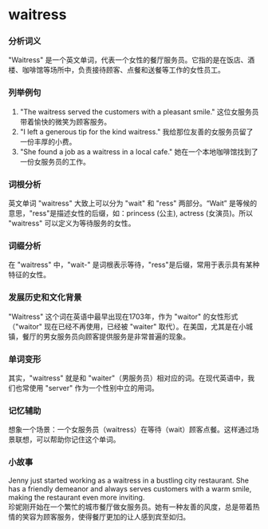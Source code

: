 # waitress

### 分析词义

  

"Waitress" 是一个英文单词，代表一个女性的餐厅服务员。它指的是在饭店、酒楼、咖啡馆等场所中，负责接待顾客、点餐和送餐等工作的女性员工。

  

### 列举例句

  

1.  "The waitress served the customers with a pleasant smile." 这位女服务员带着愉快的微笑为顾客服务。
2.  "I left a generous tip for the kind waitress." 我给那位友善的女服务员留了一份丰厚的小费。
3.  "She found a job as a waitress in a local cafe." 她在一个本地咖啡馆找到了一份女服务员的工作。

  

### 词根分析

  

英文单词 "waitress" 大致上可以分为 "wait" 和 "ress" 两部分。“Wait” 是等候的意思，"ress"是描述女性的后缀，如：princess (公主), actress (女演员)。所以 "waitress" 可以定义为等待服务的女性。

  

### 词缀分析

  

在 "waitress" 中，"wait-" 是词根表示等待，"ress"是后缀，常用于表示具有某种特征的女性。

  

### 发展历史和文化背景

  

"Waitress" 这个词在英语中最早出现在1703年，作为 "waitor" 的女性形式（"waitor" 现在已经不再使用，已经被 "waiter" 取代）。在美国，尤其是在小城镇，餐厅的男女服务员向顾客提供服务是非常普遍的现象。

  

### 单词变形

  

其实，"waitress" 就是和 "waiter"（男服务员）相对应的词。在现代英语中，我们也常使用 "server" 作为一个性别中立的用词。

  

### 记忆辅助

  

想象一个场景：一个女服务员（waitress）在等待（wait）顾客点餐。这样通过场景联想，可以帮助你记住这个单词。

  

### 小故事

  

Jenny just started working as a waitress in a bustling city restaurant. She has a friendly demeanor and always serves customers with a warm smile, making the restaurant even more inviting.  
珍妮刚开始在一个繁忙的城市餐厅做女服务员。她有一种友善的风度，总是带着热情的笑容为顾客服务，使得餐厅更加的让人感到宾至如归。
